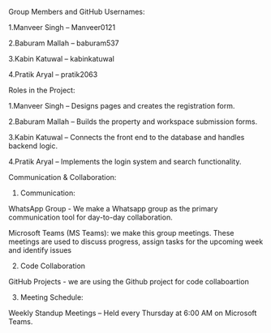 Group Members and GitHub Usernames:

1.Manveer Singh – Manveer0121

2.Baburam Mallah – baburam537

3.Kabin Katuwal – kabinkatuwal

4.Pratik Aryal – pratik2063

Roles in the Project:

1.Manveer Singh – Designs pages and creates the registration form.

2.Baburam Mallah – Builds the property and workspace submission forms.

3.Kabin Katuwal – Connects the front end to the database and handles backend logic.

4.Pratik Aryal – Implements the login system and search functionality.

Communication & Collaboration:

1. Communication:

 WhatsApp Group - We make a Whatsapp group as the primary communication tool for day-to-day collaboration.
 
 Microsoft Teams (MS Teams): we make this group meetings. These meetings are used to discuss progress, assign tasks for the upcoming week and identify issues

2. Code Collaboration 

 GitHub Projects - we are using the Github project for code collaboartion 

3. Meeting Schedule:

Weekly Standup Meetings – Held every Thursday at 6:00 AM on Microsoft Teams.

 
